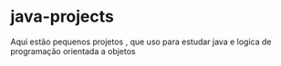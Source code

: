 # java-projects
Aqui estão pequenos projetos , que uso para estudar java e logica de programação orientada a objetos
